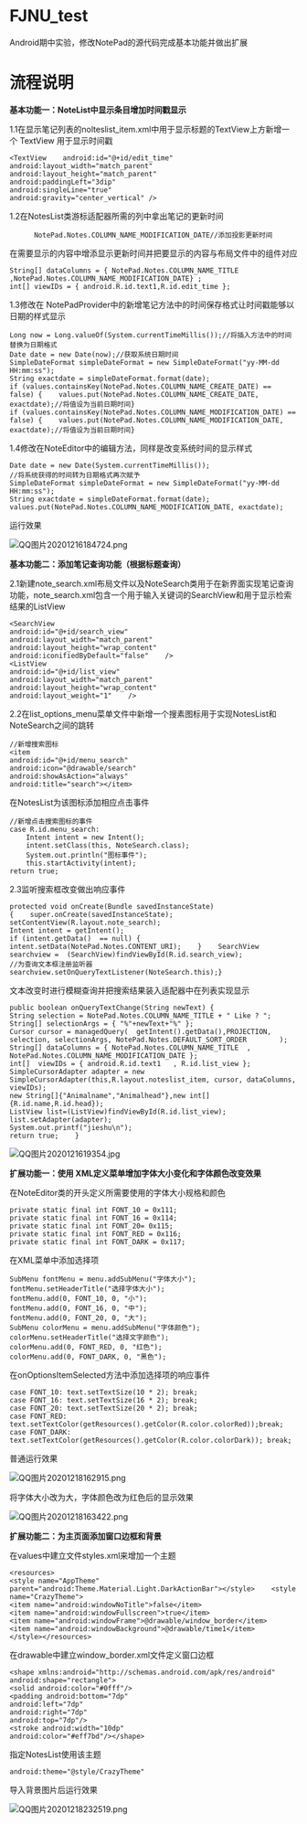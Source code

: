 # FJNU_test
Android期中实验，修改NotePad的源代码完成基本功能并做出扩展

# 流程说明

**基本功能一：NoteList中显示条目增加时间戳显示**

1.1在显示笔记列表的nolteslist_item.xml中用于显示标题的TextView上方新增一个 TextView 用于显示时间戳

```
<TextView    android:id="@+id/edit_time"    
android:layout_width="match_parent"    
android:layout_height="match_parent"    
android:paddingLeft="3dip"    
android:singleLine="true"    
android:gravity="center_vertical" />
```

1.2在NotesList类游标适配器所需的列中拿出笔记的更新时间

```
      NotePad.Notes.COLUMN_NAME_MODIFICATION_DATE//添加投影更新时间
```

在需要显示的内容中增添显示更新时间并把要显示的内容与布局文件中的组件对应

```
String[] dataColumns = { NotePad.Notes.COLUMN_NAME_TITLE ,NotePad.Notes.COLUMN_NAME_MODIFICATION_DATE} ;
int[] viewIDs = { android.R.id.text1,R.id.edit_time };
```

1.3修改在 NotePadProvider中的新增笔记方法中的时间保存格式让时间戳能够以日期的样式显示

```
Long now = Long.valueOf(System.currentTimeMillis());//将插入方法中的时间替换为日期格式
Date date = new Date(now);//获取系统日期时间
SimpleDateFormat simpleDateFormat = new SimpleDateFormat("yy-MM-dd HH:mm:ss");
String exactdate = simpleDateFormat.format(date);
if (values.containsKey(NotePad.Notes.COLUMN_NAME_CREATE_DATE) == false) {    values.put(NotePad.Notes.COLUMN_NAME_CREATE_DATE, exactdate);//将值设为当前日期时间}
if (values.containsKey(NotePad.Notes.COLUMN_NAME_MODIFICATION_DATE) == false) {    values.put(NotePad.Notes.COLUMN_NAME_MODIFICATION_DATE, exactdate);//将值设为当前日期时间}
```

 1.4修改在NoteEditor中的编辑方法，同样是改变系统时间的显示样式

```
Date date = new Date(System.currentTimeMillis());
//将系统获得的时间转为日期格式再次赋予
SimpleDateFormat simpleDateFormat = new SimpleDateFormat("yy-MM-dd HH:mm:ss");
String exactdate = simpleDateFormat.format(date);
values.put(NotePad.Notes.COLUMN_NAME_MODIFICATION_DATE, exactdate);
```

运行效果

![QQ图片20201216184724.png](https://i.loli.net/2020/12/16/wXiYBE9tbZRhNMj.png)

**基本功能二：添加笔记查询功能（根据标题查询）**

2.1新建note_search.xml布局文件以及NoteSearch类用于在新界面实现笔记查询功能，note_search.xml包含一个用于输入关键词的SearchView和用于显示检索结果的ListView

```
<SearchView   
android:id="@+id/search_view"    
android:layout_width="match_parent"    
android:layout_height="wrap_content"    
android:iconifiedByDefault="false"    />
<ListView    
android:id="@+id/list_view"    
android:layout_width="match_parent"    
android:layout_height="wrap_content"    
android:layout_weight="1"    />
```

2.2在list_options_menu菜单文件中新增一个搜素图标用于实现NotesList和NoteSearch之间的跳转

```
//新增搜索图标
<item    
android:id="@+id/menu_search"   
android:icon="@drawable/search"    
android:showAsAction="always"    
android:title="search"></item>
```

在NotesList为该图标添加相应点击事件

```
//新增点击搜索图标的事件
case R.id.menu_search:      
	Intent intent = new Intent();      
	intent.setClass(this, NoteSearch.class);    
	System.out.println("图标事件");       
	this.startActivity(intent);        
return true;
```

2.3监听搜索框改变做出响应事件

```
protected void onCreate(Bundle savedInstanceState) 
{    super.onCreate(savedInstanceState);    
setContentView(R.layout.note_search);    
Intent intent = getIntent();    
if (intent.getData()  == null) { intent.setData(NotePad.Notes.CONTENT_URI);    }    SearchView searchview =  (SearchView)findViewById(R.id.search_view);   
//为查询文本框注册监听器    
searchview.setOnQueryTextListener(NoteSearch.this);}
```

文本改变时进行模糊查询并把搜索结果装入适配器中在列表实现显示

```
public boolean onQueryTextChange(String newText) {       
String selection = NotePad.Notes.COLUMN_NAME_TITLE + " Like ? ";       
String[] selectionArgs = { "%"+newText+"%" };        
Cursor cursor = managedQuery(  getIntent().getData(),PROJECTION,            selection, selectionArgs, NotePad.Notes.DEFAULT_SORT_ORDER        );        String[] dataColumns = { NotePad.Notes.COLUMN_NAME_TITLE  ,  NotePad.Notes.COLUMN_NAME_MODIFICATION_DATE };        
int[]  viewIDs = { android.R.id.text1   , R.id.list_view };        SimpleCursorAdapter adapter = new SimpleCursorAdapter(this,R.layout.noteslist_item, cursor, dataColumns, viewIDs);
new String[]{"Animalname","Animalhead"},new int[]{R.id.name,R.id.head});           
ListView list=(ListView)findViewById(R.id.list_view);       list.setAdapter(adapter);       
System.out.printf("jieshu\n");      
return true;    }
```

![QQ图片2020121619354.jpg](https://i.loli.net/2020/12/16/5rGIc369BQ4ftVg.jpg)

**扩展功能一：使用 XML定义菜单增加字体大小变化和字体颜色改变效果**

在NoteEditor类的开头定义所需要使用的字体大小规格和颜色

```
private static final int FONT_10 = 0x111;
private static final int FONT_16 = 0x114;
private static final int FONT_20= 0x115;
private static final int FONT_RED = 0x116;
private static final int FONT_DARK = 0x117;
```

在XML菜单中添加选择项

```
SubMenu fontMenu = menu.addSubMenu("字体大小");
fontMenu.setHeaderTitle("选择字体大小");
fontMenu.add(0, FONT_10, 0, "小");
fontMenu.add(0, FONT_16, 0, "中");
fontMenu.add(0, FONT_20, 0, "大");
SubMenu colorMenu = menu.addSubMenu("字体颜色");
colorMenu.setHeaderTitle("选择文字颜色");
colorMenu.add(0, FONT_RED, 0, "红色");
colorMenu.add(0, FONT_DARK, 0, "黑色");
```

在onOptionsItemSelected方法中添加选择项的响应事件

```
case FONT_10: text.setTextSize(10 * 2); break;
case FONT_16: text.setTextSize(16 * 2); break;
case FONT_20: text.setTextSize(20 * 2); break;
case FONT_RED: text.setTextColor(getResources().getColor(R.color.colorRed));break;
case FONT_DARK: text.setTextColor(getResources().getColor(R.color.colorDark)); break;
```

普通运行效果

![QQ图片20201218162915.png](https://i.loli.net/2020/12/18/uKjqmdYhts2vl14.png)

将字体大小改为大，字体颜色改为红色后的显示效果

![QQ图片20201218163422.png](https://i.loli.net/2020/12/18/9BOjQFaImidz2gM.png)

**扩展功能二：为主页面添加窗口边框和背景**

在values中建立文件styles.xml来增加一个主题

```
<resources>    
<style name="AppTheme" parent="android:Theme.Material.Light.DarkActionBar"></style>    <style name="CrazyTheme">        
<item name="android:windowNoTitle">false</item>        
<item name="android:windowFullscreen">true</item>        
<item name="android:windowFrame">@drawable/window_border</item>        
<item name="android:windowBackground">@drawable/time1</item>    </style></resources>
```

在drawable中建立window_border.xml文件定义窗口边框

```
<shape xmlns:android="http://schemas.android.com/apk/res/android"
android:shape="rectangle">
<solid android:color="#0fff"/>
<padding android:bottom="7dp"    
android:left="7dp"    
android:right="7dp"    
android:top="7dp"/>
<stroke android:width="10dp"    
android:color="#eff7bd"/></shape>
```

指定NotesList使用该主题

```
android:theme="@style/CrazyTheme"
```

导入背景图片后运行效果

![QQ图片20201218232519.png](https://i.loli.net/2020/12/18/AGL63IsD1rZv9xP.png)